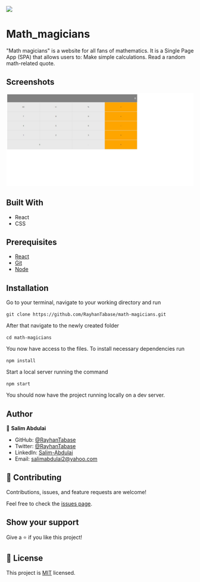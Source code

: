 ![](https://img.shields.io/badge/Microverse-blueviolet)

# Math_magicians
"Math magicians" is a website for all fans of mathematics. It is a Single Page App (SPA) that allows users to:  Make simple calculations. Read a random math-related quote.

## Screenshots

![screenshot](./screenshot/pc.jpeg)

## Built With
- React
- CSS

## Prerequisites
 - [React](https://reactjs.org/docs/getting-started.html)
 -  [Git](https://git-scm.com/downloads)
 -  [Node](https://nodejs.org/en/download/)

## Installation

Go to your terminal, navigate to your working directory and run

`git clone https://github.com/RayhanTabase/math-magicians.git`

After that navigate to the newly created folder

`cd math-magicians`

You now have access to the files.
To install necessary dependencies run

`npm install`

Start a local server running the command

`npm start`

You should now have the project running locally on a dev server.

## Author

👤 **Salim Abdulai**

- GitHub: [@RayhanTabase](https://github.com/RayhanTabase)
- Twitter: [@RayhanTabase](https://twitter.com/@RayhanTabase)
- LinkedIn: [Salim-Abdulai](https://linkedin.com/in/salim-abdulai-5430065b)
- Email: salimabdulai2@yahoo.com

## 🤝 Contributing

Contributions, issues, and feature requests are welcome!

Feel free to check the [issues page](../../issues/).

## Show your support

Give a ⭐️ if you like this project!

## 📝 License

This project is [MIT](./MIT.md) licensed.
